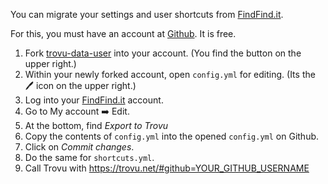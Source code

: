 You can migrate your settings and user shortcuts from [FindFind.it](https://www.findfind.it/).

For this, you must have an account at <a href="https://github.com/">Github</a>. It is free.
 
1. Fork [trovu-data-user](https://github.com/trovu/trovu-data-user) into your account. (You find the button on the upper right.)
1. Within your newly forked account, open `config.yml` for editing. (Its the 🖊 icon on the upper right.)
1. Log into your [FindFind.it](https://findfind.it) account.
1. Go to My account ➡️ Edit.
1. At the bottom, find *Export to Trovu*
1. Copy the contents of `config.yml` into the opened `config.yml` on Github.
1. Click on *Commit changes*.
1. Do the same for `shortcuts.yml`.
1. Call Trovu with https://trovu.net/#github=YOUR_GITHUB_USERNAME